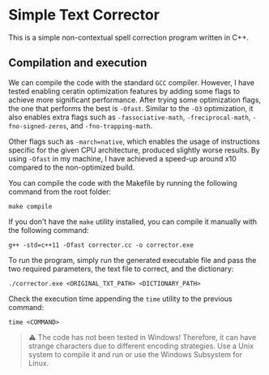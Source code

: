 # Simple Text Corrector

This is a simple non-contextual spell correction program written in C++.

## Compilation and execution

We can compile the code with the standard `GCC` compiler. However, I have tested enabling ceratin optimization features by adding some flags to achieve more significant performance. After trying some optimization flags, the one that performs the best is `-Ofast`. Similar to the `-O3` optimization, it also enables extra flags such as `-fassociative-math`, `-freciprocal-math`, `-fno-signed-zeros`, and `-fno-trapping-math`.

Other flags such as `-march=native`, which enables the usage of instructions specific for the given CPU architecture, produced slightly worse results. By using `-Ofast` in my machine, I have achieved a speed-up around x10 compared to the non-optimized build.

You can compile the code with the Makefile by running the following command from the root folder:
```shell
make compile
```

If you don't have the `make` utility installed, you can compile it manually with the following command:
```shell
g++ -std=c++11 -Ofast corrector.cc -o corrector.exe
```

To run the program, simply run the generated executable file and pass the two required parameters, the text file to correct, and the dictionary:

```shell
./corrector.exe <ORIGINAL_TXT_PATH> <DICTIONARY_PATH>
```

Check the execution time appending the `time` utility to the previous command:
```shell
time <COMMAND>
```

> ⚠️ The code has not been tested in Windows! Therefore, it can have strange characters due to different encoding strategies. Use a Unix system to compile it and run or use the Windows Subsystem for Linux.
